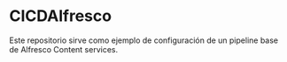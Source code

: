 # CICDAlfresco

Este repositorio sirve como ejemplo de configuración de un pipeline base de Alfresco Content services.